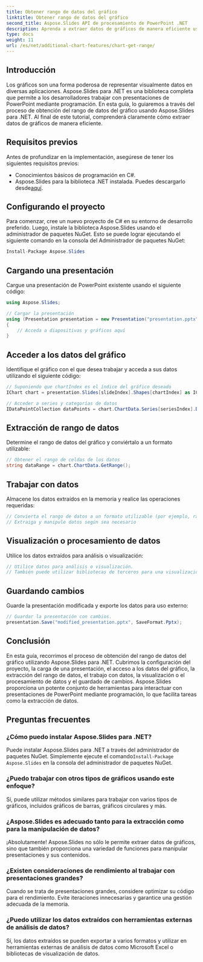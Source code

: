 ```yaml
---
title: Obtener rango de datos del gráfico
linktitle: Obtener rango de datos del gráfico
second_title: Aspose.Slides API de procesamiento de PowerPoint .NET
description: Aprenda a extraer datos de gráficos de manera eficiente usando Aspose.Slides para .NET. Guía paso a paso con ejemplos de código y preguntas frecuentes.
type: docs
weight: 11
url: /es/net/additional-chart-features/chart-get-range/
---
```


## Introducción
Los gráficos son una forma poderosa de representar visualmente datos en diversas aplicaciones. Aspose.Slides para .NET es una biblioteca completa que permite a los desarrolladores trabajar con presentaciones de PowerPoint mediante programación. En esta guía, lo guiaremos a través del proceso de obtención del rango de datos del gráfico usando Aspose.Slides para .NET. Al final de este tutorial, comprenderá claramente cómo extraer datos de gráficos de manera eficiente.

## Requisitos previos
Antes de profundizar en la implementación, asegúrese de tener los siguientes requisitos previos:

- Conocimientos básicos de programación en C#.
-  Aspose.Slides para la biblioteca .NET instalada. Puedes descargarlo desde[aquí](https://releases.aspose.com/slides/net).

## Configurando el proyecto
Para comenzar, cree un nuevo proyecto de C# en su entorno de desarrollo preferido. Luego, instale la biblioteca Aspose.Slides usando el administrador de paquetes NuGet. Esto se puede lograr ejecutando el siguiente comando en la consola del Administrador de paquetes NuGet:

```csharp
Install-Package Aspose.Slides
```

## Cargando una presentación
Cargue una presentación de PowerPoint existente usando el siguiente código:

```csharp
using Aspose.Slides;

// Cargar la presentación
using (Presentation presentation = new Presentation("presentation.pptx"))
{
    // Acceda a diapositivas y gráficos aquí
}
```

## Acceder a los datos del gráfico
Identifique el gráfico con el que desea trabajar y acceda a sus datos utilizando el siguiente código:

```csharp
// Suponiendo que chartIndex es el índice del gráfico deseado
IChart chart = presentation.Slides[slideIndex].Shapes[chartIndex] as IChart;

// Acceder a series y categorías de datos
IDataPointCollection dataPoints = chart.ChartData.Series[seriesIndex].DataPoints;
```

## Extracción de rango de datos
Determine el rango de datos del gráfico y conviértalo a un formato utilizable:

```csharp
// Obtener el rango de celdas de los datos
string dataRange = chart.ChartData.GetRange();
```

## Trabajar con datos
Almacene los datos extraídos en la memoria y realice las operaciones requeridas:

```csharp
// Convierta el rango de datos a un formato utilizable (por ejemplo, rango de celdas de Excel)
// Extraiga y manipule datos según sea necesario
```

## Visualización o procesamiento de datos
Utilice los datos extraídos para análisis o visualización:

```csharp
// Utilice datos para análisis o visualización.
// También puede utilizar bibliotecas de terceros para una visualización avanzada.
```

## Guardando cambios
Guarde la presentación modificada y exporte los datos para uso externo:

```csharp
// Guardar la presentación con cambios.
presentation.Save("modified_presentation.pptx", SaveFormat.Pptx);
```

## Conclusión
En esta guía, recorrimos el proceso de obtención del rango de datos del gráfico utilizando Aspose.Slides para .NET. Cubrimos la configuración del proyecto, la carga de una presentación, el acceso a los datos del gráfico, la extracción del rango de datos, el trabajo con datos, la visualización o el procesamiento de datos y el guardado de cambios. Aspose.Slides proporciona un potente conjunto de herramientas para interactuar con presentaciones de PowerPoint mediante programación, lo que facilita tareas como la extracción de datos.

## Preguntas frecuentes

### ¿Cómo puedo instalar Aspose.Slides para .NET?

 Puede instalar Aspose.Slides para .NET a través del administrador de paquetes NuGet. Simplemente ejecute el comando`Install-Package Aspose.Slides` en la consola del administrador de paquetes NuGet.

### ¿Puedo trabajar con otros tipos de gráficos usando este enfoque?

Sí, puede utilizar métodos similares para trabajar con varios tipos de gráficos, incluidos gráficos de barras, gráficos circulares y más.

### ¿Aspose.Slides es adecuado tanto para la extracción como para la manipulación de datos?

¡Absolutamente! Aspose.Slides no sólo le permite extraer datos de gráficos, sino que también proporciona una variedad de funciones para manipular presentaciones y sus contenidos.

### ¿Existen consideraciones de rendimiento al trabajar con presentaciones grandes?

Cuando se trata de presentaciones grandes, considere optimizar su código para el rendimiento. Evite iteraciones innecesarias y garantice una gestión adecuada de la memoria.

### ¿Puedo utilizar los datos extraídos con herramientas externas de análisis de datos?

Sí, los datos extraídos se pueden exportar a varios formatos y utilizar en herramientas externas de análisis de datos como Microsoft Excel o bibliotecas de visualización de datos.